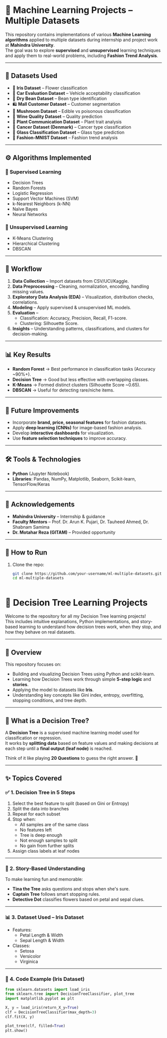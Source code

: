 # 🧠 Machine Learning Projects – Multiple Datasets

This repository contains implementations of various **Machine Learning algorithms** applied to multiple datasets during internship and project work at **Mahindra University**.  
The goal was to explore **supervised** and **unsupervised** learning techniques and apply them to real-world problems, including **Fashion Trend Analysis**.

---

## 📂 Datasets Used
- 🌸 **Iris Dataset** – Flower classification  
- 🚗 **Car Evaluation Dataset** – Vehicle acceptability classification  
- 🌰 **Dry Bean Dataset** – Bean type identification  
- 🛍️ **Mall Customer Dataset** – Customer segmentation  
- 🍄 **Mushroom Dataset** – Edible vs poisonous classification  
- 🍷 **Wine Quality Dataset** – Quality prediction  
- 🌱 **Plant Communication Dataset** – Plant trait analysis  
- 🧬 **Cancer Dataset (Denmark)** – Cancer type classification  
- 🧪 **Glass Classification Dataset** – Glass type prediction  
- 👗 **Fashion-MNIST Dataset** – Fashion trend analysis  

---

## ⚙️ Algorithms Implemented
### 🔹 Supervised Learning
- Decision Trees  
- Random Forests  
- Logistic Regression  
- Support Vector Machines (SVM)  
- k-Nearest Neighbors (k-NN)  
- Naïve Bayes  
- Neural Networks  

### 🔹 Unsupervised Learning
- K-Means Clustering  
- Hierarchical Clustering  
- DBSCAN  

---

## 🔄 Workflow
1. **Data Collection** – Import datasets from CSV/UCI/Kaggle.  
2. **Data Preprocessing** – Cleaning, normalization, encoding, handling missing values.  
3. **Exploratory Data Analysis (EDA)** – Visualization, distribution checks, correlations.  
4. **Modeling** – Apply supervised & unsupervised ML models.  
5. **Evaluation** –  
   - Classification: Accuracy, Precision, Recall, F1-score.  
   - Clustering: Silhouette Score.  
6. **Insights** – Understanding patterns, classifications, and clusters for decision-making.  

---

## 📊 Key Results
- **Random Forest** → Best performance in classification tasks (Accuracy ~90%+).  
- **Decision Tree** → Good but less effective with overlapping classes.  
- **K-Means** → Formed distinct clusters (Silhouette Score ~0.65).  
- **DBSCAN** → Useful for detecting rare/niche items.  

---

## 🚀 Future Improvements
- Incorporate **brand, price, seasonal features** for fashion datasets.  
- Apply **deep learning (CNNs)** for image-based fashion analysis.  
- Develop **interactive dashboards** for visualization.  
- Use **feature selection techniques** to improve accuracy.  

---

## 🛠️ Tools & Technologies
- **Python** (Jupyter Notebook)  
- **Libraries**: Pandas, NumPy, Matplotlib, Seaborn, Scikit-learn, TensorFlow/Keras  

---

## 🙏 Acknowledgements
- **Mahindra University** – Internship & guidance  
- **Faculty Mentors** – Prof. Dr. Arun K. Pujari, Dr. Tauheed Ahmed, Dr. Shabnam Samima  
- **Dr. Motahar Reza (GITAM)** – Provided opportunity  

---

## 📌 How to Run
1. Clone the repo:  
   ```bash
   git clone https://github.com/your-username/ml-multiple-datasets.git
   cd ml-multiple-datasets



# 🌳 Decision Tree Learning Projects

Welcome to the repository for all my Decision Tree learning projects!  
This includes intuitive explanations, Python implementations, and story-based learning to understand how decision trees work, when they stop, and how they behave on real datasets.

---

## 📌 Overview

This repository focuses on:
- Building and visualizing Decision Trees using Python and scikit-learn.
- Learning how Decision Trees work through simple **5-step logic** and **stories**.
- Applying the model to datasets like **Iris**.
- Understanding key concepts like Gini index, entropy, overfitting, stopping conditions, and tree depth.

---

## 🧠 What is a Decision Tree?

A **Decision Tree** is a supervised machine learning model used for classification or regression.  
It works by **splitting data** based on feature values and making decisions at each step until a **final output (leaf node)** is reached.

Think of it like playing **20 Questions** to guess the right answer. 🎯

---

## ✨ Topics Covered

### ✅ 1. Decision Tree in 5 Steps
1. Select the best feature to split (based on Gini or Entropy)
2. Split the data into branches
3. Repeat for each subset
4. Stop when:
   - All samples are of the same class
   - No features left
   - Tree is deep enough
   - Not enough samples to split
   - No gain from further splits
5. Assign class labels at leaf nodes

---

### 📖 2. Story-Based Understanding

To make learning fun and memorable:
- **Tina the Tree** asks questions and stops when she's sure.
- **Captain Tree** follows smart stopping rules.
- **Detective Dot** classifies flowers based on petal and sepal clues.

---

### 📊 3. Dataset Used – Iris Dataset

- Features:
  - Petal Length & Width
  - Sepal Length & Width
- Classes:
  - Setosa
  - Versicolor
  - Virginica

---

### 🧪 4. Code Example (Iris Dataset)
```python
from sklearn.datasets import load_iris
from sklearn.tree import DecisionTreeClassifier, plot_tree
import matplotlib.pyplot as plt

X, y = load_iris(return_X_y=True)
clf = DecisionTreeClassifier(max_depth=3)
clf.fit(X, y)

plot_tree(clf, filled=True)
plt.show()
